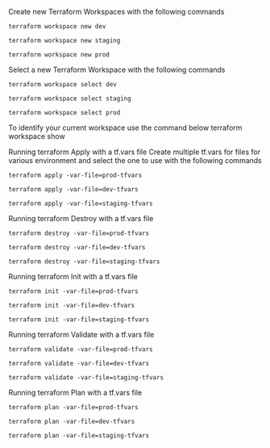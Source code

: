 Create new Terraform Workspaces with the following commands

```
terraform workspace new dev
```
```
terraform workspace new staging
```
```
terraform workspace new prod
```

Select a new Terraform Workspace with the following commands

```
terraform workspace select dev
```
```
terraform workspace select staging
```
```
terraform workspace select prod
```

To identify your current workspace use the command below
terraform workspace show

Running terraform Apply with a tf.vars file
Create multiple tf.vars for files for various environment and select the one to use with the following commands

```
terraform apply -var-file=prod-tfvars
```
```
terraform apply -var-file=dev-tfvars
```
```
terraform apply -var-file=staging-tfvars
```

Running terraform Destroy with a tf.vars file

```
terraform destroy -var-file=prod-tfvars
```
```
terraform destroy -var-file=dev-tfvars
```
```
terraform destroy -var-file=staging-tfvars
```

Running terraform Init with a tf.vars file

```
terraform init -var-file=prod-tfvars
```
```
terraform init -var-file=dev-tfvars
```
```
terraform init -var-file=staging-tfvars
```

Running terraform Validate with a tf.vars file

```
terraform validate -var-file=prod-tfvars
```
```
terraform validate -var-file=dev-tfvars
```
```
terraform validate -var-file=staging-tfvars
```

Running terraform Plan with a tf.vars file

```
terraform plan -var-file=prod-tfvars
```
```
terraform plan -var-file=dev-tfvars
```
```
terraform plan -var-file=staging-tfvars
```
